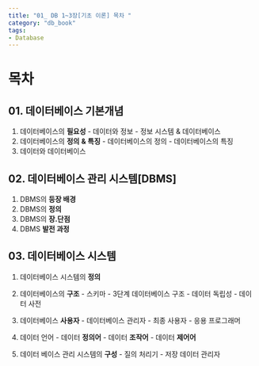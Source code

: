 ```yaml
---
title: "01_ DB 1~3장[기초 이론] 목차 "
category: "db_book"
tags: 
- Database
---
```


# 목차

##  **01. 데이터베이스 기본개념**

1. 데이터베이스의 **필요성**
   \- 데이터와 정보
   \- 정보 시스템 & 데이터베이스
2. 데이터베이스의 **정의** **& 특징**
   \- 데이터베이스의 정의
   \- 데이터베이스의 특징
3. 데이터와 데이터베이스 

## **02. 데이터베이스 관리 시스템[DBMS]**

1. DBMS의 **등장 배경**
2. DBMS의 **정의**
3. DBMS의 **장.단점**
4. DBMS **발전 과정**



## **03. 데이터베이스 시스템**

1. 데이터베이스 시스템의 **정의**

   

2. 데이터베이스의 **구조**
   \- 스키마
   \- 3단계 데이터베이스 구조
   \- 데이터 독립성
   \- 데이터 사전

3. 데이터베이스 **사용자**
   \- 데이터베이스 관리자
   \- 최종 사용자
   \- 응용 프로그래머

4. 데이터 언어
   \- 데이터 **정의어**
   \- 데이터 **조작어**
   \- 데이터 **제어어**

5. 데이터 베이스 관리 시스템의 **구성**
   \- 질의 처리기
   \- 저장 데이터 관리자

#  